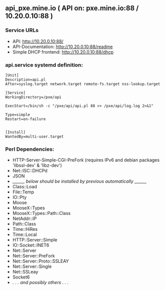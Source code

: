 ## api_pxe.mine.io ( API on: pxe.mine.io:88 / 10.20.0.10:88 )

### Service URLs


* API: http://10.20.0.10:88/
* API-Documentation: http://10.20.0.10:88/readme
* Simple DHCP frontend: http://10.20.0.10:88/dhcp


### api.service systemd definition:

    [Unit]
    Description=api.pl
    After=syslog.target network.target remote-fs.target nss-lookup.target
     
    [Service]
    WorkingDirectory=/pxe/api
     
    ExecStart=/bin/sh -c "/pxe/api/api.pl 88 >> /pxe/api/log.log 2>&1"
     
    Type=simple
    Restart=on-failure
     
     
    [Install]
    WantedBy=multi-user.target


### Perl Dependencies:
 - HTTP-Server-Simple-CGI-PreFork   (requires IPv6 and debian packages 'libssl-dev' & 'libz-dev')
 - Net::ISC::DHCPd
 - JSON
 - *______ below should be installed by previous automatically ______*
 - Class::Load
 - File::Temp
 - IO::Pty
 - Moose
 - MooseX::Types
 - MooseX::Types::Path::Class
 - NetAddr::IP
 - Path::Class
 - Time::HiRes
 - Time::Local
 - HTTP::Server::Simple
 - IO::Socket::INET6
 - Net::Server
 - Net::Server::PreFork
 - Net::Server::Proto::SSLEAY
 - Net::Server::Single
 - Net::SSLeay
 - Socket6
 - *. . . and possibly others . . .*
